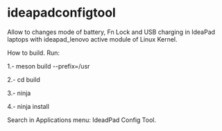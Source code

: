 # ideapadconfigtool
Allow to changes mode of battery, Fn Lock and USB charging in IdeaPad laptops with ideapad_lenovo active module of Linux Kernel.

How to build.
Run:

1.- meson build  --prefix=/usr

2.- cd build

3.- ninja

4.- ninja install


Search in Applications menu: IdeadPad Config Tool.
